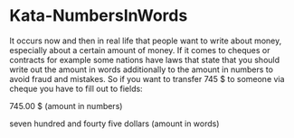# Kata-NumbersInWords

It occurs now and then in real life that people want to write about money, especially about a certain amount of money. If it comes to cheques or contracts for example some nations have laws that state that you should write out the amount in words additionally to the amount in numbers to avoid fraud and mistakes. So if you want to transfer 745 \$ to someone via cheque you have to fill out to fields:

745.00 \$ (amount in numbers)

seven hundred and fourty five dollars (amount in words)
